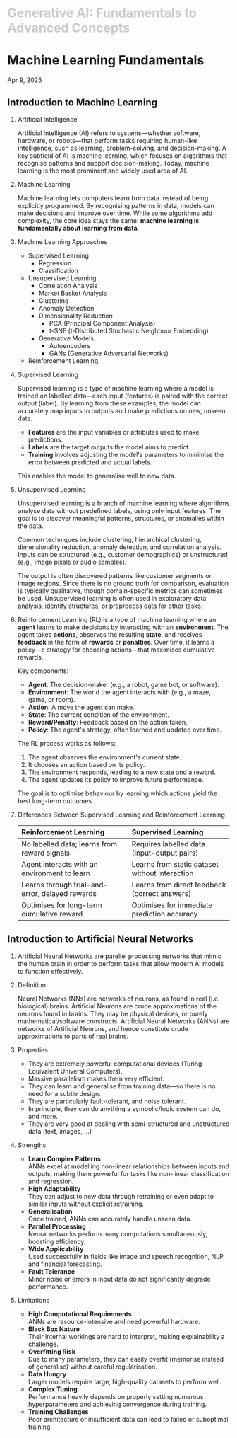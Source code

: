 <h1 style="color: #ccc">Generative AI: Fundamentals to Advanced Concepts</h1>

# Machine Learning Fundamentals

Apr 9, 2025

## Introduction to Machine Learning

1.  Artificial Intelligence

    Artificial Intelligence (AI) refers to systems&mdash;whether software, hardware, or robots&mdash;that perform tasks requiring human-like intelligence, such as learning, problem-solving, and decision-making. A key subfield of AI is machine learning, which focuses on algorithms that recognise patterns and support decision-making. Today, machine learning is the most prominent and widely used area of AI.

2.  Machine Learning

    Machine learning lets computers learn from data instead of being explicitly programmed. By recognising patterns in data, models can make decisions and improve over time. While some algorithms add complexity, the core idea stays the same: **machine learning is fundamentally about learning from data**.

3.  Machine Learning Approaches

    -   Supervised Learning
        -   Regression
        -   Classification
    -   Unsupervised Learning
        -   Correlation Analysis
        -   Market Basket Analysis
        -   Clustering
        -   Anomaly Detection
        -   Dimensionality Reduction
            -   PCA (Principal Component Analysis)
            -   t-SNE (t-Distributed Stochastic Neighbour Embedding)
        -   Generative Models
            -   Autoencoders
            -   GANs (Generative Adversarial Networks)
    -   Reinforcement Learning

4.  Supervised Learning

    Supervised learning is a type of machine learning where a model is trained on labelled data&mdash;each input (features) is paired with the correct output (label). By learning from these examples, the model can accurately map inputs to outputs and make predictions on new, unseen data.

    -   **Features** are the input variables or attributes used to make predictions.
    -   **Labels** are the target outputs the model aims to predict.
    -   **Training** involves adjusting the model's parameters to minimise the error between predicted and actual labels.

    This enables the model to generalise well to new data.

5.  Unsupervised Learning

    Unsupervised learning is a branch of machine learning where algorithms analyse data without predefined labels, using only input features. The goal is to discover meaningful patterns, structures, or anomalies within the data.

    Common techniques include clustering, hierarchical clustering, dimensionality reduction, anomaly detection, and correlation analysis. Inputs can be structured (e.g., customer demographics) or unstructured (e.g., image pixels or audio samples).

    The output is often discovered patterns like customer segments or image regions. Since there is no ground truth for comparison, evaluation is typically qualitative, though domain-specific metrics can sometimes be used. Unsupervised learning is often used in exploratory data analysis, identify structures, or preprocess data for other tasks.

6.  Reinforcement Learning (RL) is a type of machine learning where an **agent** learns to make decisions by interacting with an **environment**. The agent takes **actions**, observes the resulting **state**, and receives **feedback** in the form of **rewards** or **penalties**. Over time, it learns a policy&mdash;a strategy for choosing actions&mdash;that maximises cumulative rewards.

    Key components:

    -   **Agent**: The decision-maker (e.g., a robot, game bot, or software).
    -   **Environment**: The world the agent interacts with (e.g., a maze, game, or room).
    -   **Action**: A move the agent can make.
    -   **State**: The current condition of the environment.
    -   **Reward/Penalty**: Feedback based on the action taken.
    -   **Policy**: The agent's strategy, often learned and updated over time.

    The RL process works as follows:

    1.  The agent observes the environment's current state.
    2.  It chooses an action based on its policy.
    3.  The environment responds, leading to a new state and a reward.
    4.  The agent updates its policy to improve future performance.

    The goal is to optimise behaviour by learning which actions yield the best long-term outcomes.

7.  Differences Between Supervised Learning and Reinforcement Learning

    | Reinforcement Learning | Supervised Learning |
    |:---|:---|
    | No labelled data; learns from reward signals | Requires labelled data (input-output pairs) |
    | Agent interacts with an environment to learn | Learns from static dataset without interaction |
    | Learns through trial-and-error, delayed rewards | Learns from direct feedback (correct answers) |
    | Optimises for long-term cumulative reward | Optimises for immediate prediction accuracy |

## Introduction to Artificial Neural Networks

1.  Artificial Neural Networks are parellel processing networks that mimic the human brain in order to perform tasks that allow modern AI models to function effectively.

2.  Definition

    Neural Networks (NNs) are networks of neurons, as found in real (i.e. biological) brains. Artificial Neurons are crude approximations of the neurons found in brains. They may be physical devices, or purely mathematical/software constructs. Artificial Neural Networks (ANNs) are networks of Artificial Neurons, and hence constitute crude approximations to parts of real brains.

3.  Properties

    -   They are extremely powerful computational devices (Turing Equivalent Univeral Computers).
    -   Massive parallelism makes them very efficient.
    -   They can learn and generalise from training data&mdash;so there is no need for a subtle design.
    -   They are particularly fault-tolerant, and noise tolerant.
    -   In principle, they can do anything a symbolic/logic system can do, and more.
    -   They are very good at dealing with semi-structured and unstructured data (text, images, ...)

4.  Strengths

    -   **Learn Complex Patterns**<br>
        ANNs excel at modelling non-linear relationships between inputs and outputs, making them powerful for tasks like non-linear classification and regression.
    -   **High Adaptability**<br>
        They can adjust to new data through retraining or even adapt to similar inputs without explicit retraining.
    -   **Generalisation**<br>
        Once trained, ANNs can accurately handle unseen data.
    -   **Parallel Processing**<br>
        Neural networks perform many computations simultaneously, boosting efficiency.
    -   **Wide Applicability**<br>
        Used successfully in fields like image and speech recognition, NLP, and financial forecasting.
    -   **Fault Tolerance**<br>
        Minor noise or errors in input data do not significantly degrade performance.

5.  Limitations

    -   **High Computational Requirements**<br>
        ANNs are resource-intensive and need powerful hardware.
    -   **Black Box Nature**<br>
        Their internal workings are hard to interpret, making explainability a challenge.
    -   **Overfitting Risk**<br>
        Due to many parameters, they can easily overfit (memorise instead of generalise) without careful regularisation.
    -   **Data Hungry**<br>
        Larger models require large, high-quality datasets to perform well.
    -   **Complex Tuning**<br>
        Performance heavily depends on properly setting numerous hyperparameters and achieving convergence during training.
    -   **Training Challenges**<br>
        Poor architecture or insufficient data can lead to failed or suboptimal training.

